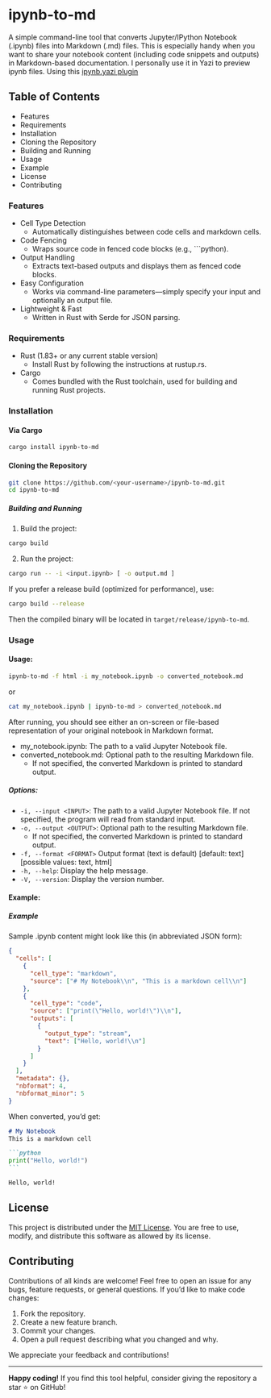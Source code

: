 # ipynb-to-md

A simple command-line tool that converts Jupyter/IPython Notebook (.ipynb) files into Markdown (.md) files.
This is especially handy when you want to share your notebook content (including code snippets and outputs) in Markdown-based documentation.
I personally use it in Yazi to preview ipynb files. Using this [ipynb.yazi plugin](https://github.com/diaakasem/ipynb.yazi)

## Table of Contents
-	Features
-	Requirements
-	Installation
-	Cloning the Repository
-	Building and Running
-	Usage
-	Example
-	License
-	Contributing

### Features
-	Cell Type Detection
    -   Automatically distinguishes between code cells and markdown cells.
-	Code Fencing
    -   Wraps source code in fenced code blocks (e.g., ```python).
-	Output Handling
    -   Extracts text-based outputs and displays them as fenced code blocks.
-	Easy Configuration
    -   Works via command-line parameters—simply specify your input and optionally an output file.
-	Lightweight & Fast
    -   Written in Rust with Serde for JSON parsing.

### Requirements
-	Rust (1.83+ or any current stable version)
    -   Install Rust by following the instructions at rustup.rs.
-	Cargo
    -   Comes bundled with the Rust toolchain, used for building and running Rust projects.

### Installation

#### Via Cargo

```bash
cargo install ipynb-to-md
```

#### Cloning the Repository

```bash
git clone https://github.com/<your-username>/ipynb-to-md.git
cd ipynb-to-md
```

##### Building and Running
1.	Build the project:

```bash
cargo build
```

2.	Run the project:

```bash
cargo run -- -i <input.ipynb> [ -o output.md ]
```

If you prefer a release build (optimized for performance), use:

```bash
cargo build --release
```

Then the compiled binary will be located in `target/release/ipynb-to-md`.

### Usage

#### Usage:

```bash
ipynb-to-md -f html -i my_notebook.ipynb -o converted_notebook.md
```

or 

```bash
cat my_notebook.ipynb | ipynb-to-md > converted_notebook.md
```

After running, you should see either an on-screen or file-based representation of your original notebook in Markdown format.

-	my_notebook.ipynb: The path to a valid Jupyter Notebook file.
-	converted_notebook.md: Optional path to the resulting Markdown file.
    -	If not specified, the converted Markdown is printed to standard output.

##### Options:
-   `-i, --input <INPUT>`: The path to a valid Jupyter Notebook file. If not specified, the program will read from standard input.
-   `-o, --output <OUTPUT>`: Optional path to the resulting Markdown file.
    -   If not specified, the converted Markdown is printed to standard output.
-   `-f, --format <FORMAT>`  Output format (text is default) [default: text] [possible values: text, html]
-   `-h, --help`: Display the help message.
-   `-V, --version`: Display the version number.

#### Example:

##### Example

Sample .ipynb content might look like this (in abbreviated JSON form):

```json
{
  "cells": [
    {
      "cell_type": "markdown",
      "source": ["# My Notebook\\n", "This is a markdown cell\\n"]
    },
    {
      "cell_type": "code",
      "source": ["print(\"Hello, world!\")\\n"],
      "outputs": [
        {
          "output_type": "stream",
          "text": ["Hello, world!\\n"]
        }
      ]
    }
  ],
  "metadata": {},
  "nbformat": 4,
  "nbformat_minor": 5
}
```

When converted, you’d get:

````markdown
# My Notebook
This is a markdown cell

```python
print("Hello, world!")
```

Hello, world!
````

## License

This project is distributed under the [MIT License](LICENSE). You are free to use, modify, and distribute this software as allowed by its license.

## Contributing

Contributions of all kinds are welcome! Feel free to open an issue for any bugs, feature requests, or general questions. If you’d like to make code changes:

1. Fork the repository.
2. Create a new feature branch.
3. Commit your changes.
4. Open a pull request describing what you changed and why.

We appreciate your feedback and contributions!

---

**Happy coding!**
If you find this tool helpful, consider giving the repository a star ⭐ on GitHub!
